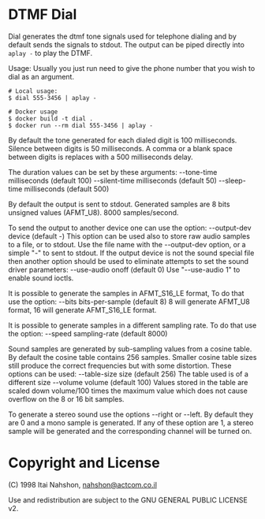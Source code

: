 DTMF Dial
=========

Dial generates the dtmf tone signals used for telephone
dialing and by default sends the signals to stdout.
The output can be piped directly into ```aplay -``` to play the DTMF.

Usage:
Usually you just run need to give the phone number
that you wish to dial as an argument.

```
# Local usage:
$ dial 555-3456 | aplay -

# Docker usage
$ docker build -t dial .
$ docker run --rm dial 555-3456 | aplay -
```

By default the tone generated for each dialed digit is
100 milliseconds. Silence between digits is 50 milliseconds.
A comma or a blank space between digits is replaces with
a 500 milliseconds delay.

The duration values can be set by these arguments:
  --tone-time   milliseconds 	(default 100)
  --silent-time milliseconds	(default 50)
  --sleep-time  milliseconds	(default 500)

By default the output is sent to stdout. Generated samples
are 8 bits unsigned values (AFMT_U8). 8000 samples/second.

To send the output to another device one can use the option:
  --output-dev device		(default -)
This option can be used also to store raw audio samples to
a file, or to stdout. Use the file name with the --output-dev
option, or a simple "-" to sent to stdout.
If the output device is not the sound special file then another
option should be used to eliminate attempts to set the sound
driver parameters:
  --use-audio  onoff	(default 0)
Use "--use-audio 1" to enable sound ioctls.

It is possible to generate the samples in AFMT_S16_LE format,
To do that use the option:
  --bits  bits-per-sample  (default 8)
8 will generate AFMT_U8 format, 16 will generate AFMT_S16_LE format.

It is possible to generate samples in a different sampling rate.
To do that use the option:
  --speed sampling-rate    (default 8000)

Sound samples are generated by sub-sampling values from a cosine
table. By default the cosine table contains 256 samples.
Smaller cosine table sizes still produce the correct frequencies
but with some distortion.
These options can be used:
  --table-size size		(default 256)
The table used is of a different size
  --volume volume		(default 100)
Values stored in the table are scaled down volume/100 times
the maximum value which does not cause overflow on the 8 or
16 bit samples.

To generate a stereo sound use the options --right or
--left. By default they are 0 and a mono sample is generated.
If any of these option are 1, a stereo sample will be generated
and the corresponding channel will be turned on.

Copyright and License
=====================

(C) 1998 Itai Nahshon, nahshon@actcom.co.il

Use and redistribution are subject to the GNU GENERAL PUBLIC LICENSE v2.

